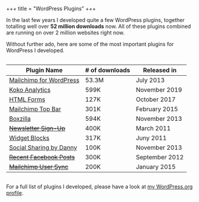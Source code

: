 +++
title = "WordPress Plugins"
+++

In the last few years I developed quite a few WordPress plugins, together totalling well over **52 million downloads** now. All of these plugins combined are running on over 2 million websites right now.

Without further ado, here are some of the most important plugins for WordPress I developed.

<div style="overflow-x: auto;">
<table>
    <thead>
	<tr>
    	<th>Plugin Name</th>
        <th># of downloads</th>
        <th>Released in</th>
    </tr>
    </thead>
    <tbody>
    <tr>
    	<td><a href="https://www.mc4wp.com/">Mailchimp for WordPress</a></td>
        <td id="mailchimp-for-wp-downloads">53.3M</td>
        <td>July 2013</td>
    </tr>
    <tr>
        <td><a href="https://www.kokoanalytics.com">Koko Analytics</a></td>
        <td id="koko-analytics-downloads">599K</td>
        <td>November 2019</td>
    </tr>
    <tr>
        <td><a href="https://www.htmlformsplugin.com/">HTML Forms</a></td>
        <td id="html-forms-downloads">127K</td>
        <td>October 2017</td>
    </tr>
     <tr>
    	<td><a href="https://wordpress.org/plugins/mailchimp-top-bar/">Mailchimp Top Bar</a></td>
        <td id="mailchimp-top-bar-downloads">301K</td>
        <td>February 2015</td>
    </tr>
    <tr>
        <td><a href="https://boxzillaplugin.com/">Boxzilla</a></td>
            <td id="boxzilla-downloads">594K</td>
            <td>November 2013</td>
     </tr>
    <tr>
    	<td style="text-decoration: line-through"><a href="http://wordpress.org/plugins/newsletter-sign-up/">Newsletter Sign-Up</a></td>
        <td>400K</td>
        <td>March 2011</td>
    </tr>
    <tr>
    	<td><a href="https://wordpress.org/plugins/wysiwyg-widgets/">Widget Blocks</a></td>
        <td id="wysiwyg-widgets-downloads">317K</td>
        <td>Juny 2011</td>
    </tr>
    <tr>
    	<td><a href="https://wordpress.org/plugins/dvk-social-sharing/">Social Sharing by Danny</a></td>
        <td id="dvk-social-sharing-downloads">100K</td>
        <td>November 2013</td>
    </tr>
    <tr>
    	<td><s><a href="https://wordpress.org/plugins/recent-facebook-posts/">Recent Facebook Posts</a></s></td>
        <td>300K</td>
        <td>September 2012</td>
    </tr>
    <tr>
    <td><s><a href="https://wordpress.org/plugins/mailchimp-sync/">Mailchimp User Sync</a></s></td>
            <td>200K</td>
            <td>January 2015</td>
    </tr>
    </tbody>
</table>
</div>


For a full list of plugins I developed, please have a look at [my WordPress.org profile](http://profiles.wordpress.org/dvankooten/).
